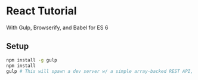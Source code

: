 # React Tutorial

With Gulp, Browserify, and Babel for ES 6

## Setup

```bash
npm install -g gulp
npm install
gulp # This will spawn a dev server w/ a simple array-backed REST API, live reload, etc.
```
